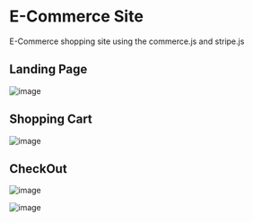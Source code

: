 # E-Commerce Site
E-Commerce shopping site using the commerce.js and stripe.js

## Landing Page

![image](https://user-images.githubusercontent.com/59435698/144742404-7b443c28-d2e3-40e4-aa86-49372cf1fae6.png)

## Shopping Cart

![image](https://user-images.githubusercontent.com/59435698/144742439-f33f5d58-79f0-462c-9e54-f0613c94925a.png)

## CheckOut

![image](https://user-images.githubusercontent.com/59435698/144742462-5e6ecc80-419d-4bd8-a0ee-5b79a29c65c3.png)

![image](https://user-images.githubusercontent.com/59435698/144742551-7109db89-887f-4432-8d6d-a0422ec39fb9.png)
